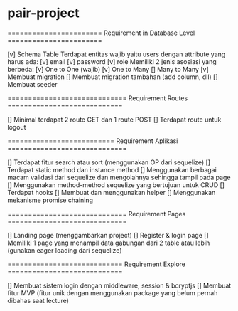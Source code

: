 # pair-project

======================= Requirement in Database Level =======================

[v] Schema Table
    Terdapat entitas wajib yaitu users dengan attribute yang harus ada:
    [v] email
    [v] password
    [v] role
    Memiliki 2 jenis asosiasi yang berbeda:
    [v] One to One (wajib)
    [v] One to Many
    [] Many to Many
[v] Membuat migration
[] Membuat migration tambahan (add column, dll)
[] Membuat seeder

============================= Requirement Routes ============================

[] Minimal terdapat 2 route GET dan 1 route POST
[] Terdapat route untuk logout


========================== Requirement Aplikasi =============================

[] Terdapat fitur search atau sort (menggunakan OP dari sequelize)
[] Terdapat static method dan instance method
[] Menggunakan berbagai macam validasi dari sequelize dan mengolahnya sehingga tampil pada page
[] Menggunakan method-method sequelize yang bertujuan untuk CRUD
[] Terdapat hooks
[] Membuat dan menggunakan helper
[] Menggunakan mekanisme promise chaining

============================= Requirement Pages =============================

[] Landing page (menggambarkan project)
[] Register & login page
[] Memiliki 1 page yang menampil data gabungan dari 2 table atau lebih (gunakan eager loading dari sequelize)

============================ Requirement Explore ============================

[] Membuat sistem login dengan middleware, session & bcryptjs
[] Membuat fitur MVP (fitur unik dengan menggunakan package yang belum pernah dibahas saat lecture)

